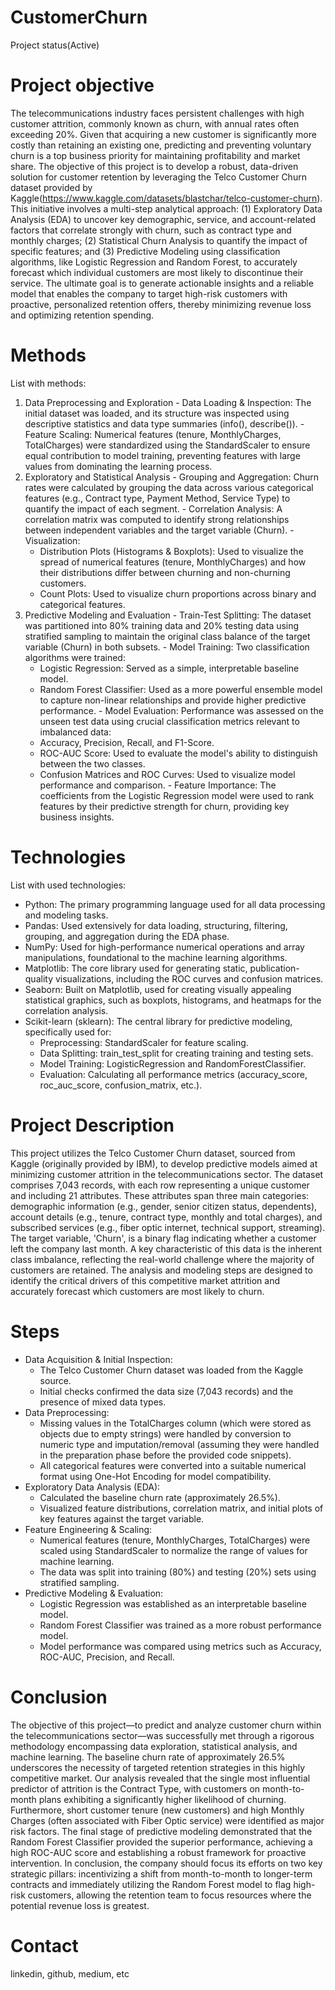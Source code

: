# CustomerChurn
  Project status(Active)

# Project objective
  The telecommunications industry faces persistent challenges with high customer attrition, commonly known as churn, with annual rates often exceeding 20%. Given that acquiring a new customer is significantly more costly than retaining an existing one, predicting and preventing voluntary churn is a top business priority for maintaining profitability and market share. The objective of this project is to develop a robust, data-driven solution for customer retention by leveraging the Telco Customer Churn dataset provided by Kaggle(https://www.kaggle.com/datasets/blastchar/telco-customer-churn). This initiative involves a multi-step analytical approach: (1) Exploratory Data Analysis (EDA) to uncover key demographic, service, and account-related factors that correlate strongly with churn, such as contract type and monthly charges; (2) Statistical Churn Analysis to quantify the impact of specific features; and (3) Predictive Modeling using classification algorithms, like Logistic Regression and Random Forest, to accurately forecast which individual customers are most likely to discontinue their service. The ultimate goal is to generate actionable insights and a reliable model that enables the company to target high-risk customers with proactive, personalized retention offers, thereby minimizing revenue loss and optimizing retention spending.

# Methods
  List with methods:
  1. Data Preprocessing and Exploration
    - Data Loading & Inspection: The initial dataset was loaded, and its structure was inspected using descriptive statistics and data type summaries (info(), describe()).
    - Feature Scaling: Numerical features (tenure, MonthlyCharges, TotalCharges) were standardized using the StandardScaler to ensure equal contribution to model training, preventing features with large values from dominating the learning process.
  2. Exploratory and Statistical Analysis
    - Grouping and Aggregation: Churn rates were calculated by grouping the data across various categorical features (e.g., Contract type, Payment Method, Service Type) to quantify the impact of each segment.
    - Correlation Analysis: A correlation matrix was computed to identify strong relationships between independent variables and the target variable (Churn).
    - Visualization:
      - Distribution Plots (Histograms & Boxplots): Used to visualize the spread of numerical features (tenure, MonthlyCharges) and how their distributions differ between churning and non-churning customers.
      - Count Plots: Used to visualize churn proportions across binary and categorical features.
  3. Predictive Modeling and Evaluation
    - Train-Test Splitting: The dataset was partitioned into 80% training data and 20% testing data using stratified sampling to maintain the original class balance of the target variable (Churn) in both subsets.
    - Model Training: Two classification algorithms were trained:
      - Logistic Regression: Served as a simple, interpretable baseline model.
      - Random Forest Classifier: Used as a more powerful ensemble model to capture non-linear relationships and provide higher predictive performance.
    - Model Evaluation: Performance was assessed on the unseen test data using crucial classification metrics relevant to imbalanced data:
      - Accuracy, Precision, Recall, and F1-Score.
      - ROC-AUC Score: Used to evaluate the model's ability to distinguish between the two classes.
      - Confusion Matrices and ROC Curves: Used to visualize model performance and comparison.
    - Feature Importance: The coefficients from the Logistic Regression model were used to rank features by their predictive strength for churn, providing key business insights.

# Technologies 
  List with used technologies:
  - Python: The primary programming language used for all data processing and modeling tasks.
  - Pandas: Used extensively for data loading, structuring, filtering, grouping, and aggregation during the EDA phase.
  - NumPy: Used for high-performance numerical operations and array manipulations, foundational to the machine learning algorithms.
  - Matplotlib: The core library used for generating static, publication-quality visualizations, including the ROC curves and confusion matrices.
  - Seaborn: Built on Matplotlib, used for creating visually appealing statistical graphics, such as boxplots, histograms, and heatmaps for the correlation analysis.
  - Scikit-learn (sklearn): The central library for predictive modeling, specifically used for:
    - Preprocessing: StandardScaler for feature scaling.
    - Data Splitting: train_test_split for creating training and testing sets.
    - Model Training: LogisticRegression and RandomForestClassifier.
    - Evaluation: Calculating all performance metrics (accuracy_score, roc_auc_score, confusion_matrix, etc.).

# Project Description
  This project utilizes the Telco Customer Churn dataset, sourced from Kaggle (originally provided by IBM), to develop predictive models aimed at minimizing customer attrition in the telecommunications sector. The dataset comprises 7,043 records, with each row representing a unique customer and including 21 attributes. These attributes span three main categories: demographic information (e.g., gender, senior citizen status, dependents), account details (e.g., tenure, contract type, monthly and total charges), and subscribed services (e.g., fiber optic internet, technical support, streaming). The target variable, 'Churn', is a binary flag indicating whether a customer left the company last month. A key characteristic of this data is the inherent class imbalance, reflecting the real-world challenge where the majority of customers are retained. The analysis and modeling steps are designed to identify the critical drivers of this competitive market attrition and accurately forecast which customers are most likely to churn.

# Steps
  - Data Acquisition & Initial Inspection:
    - The Telco Customer Churn dataset was loaded from the Kaggle source.
    - Initial checks confirmed the data size (7,043 records) and the presence of mixed data types.
  - Data Preprocessing:
    - Missing values in the TotalCharges column (which were stored as objects due to empty strings) were handled by conversion to numeric type and imputation/removal (assuming they were handled in the preparation phase before the provided code snippets).
    - All categorical features were converted into a suitable numerical format using One-Hot Encoding for model compatibility.
  - Exploratory Data Analysis (EDA):
    - Calculated the baseline churn rate (approximately 26.5%).
    - Visualized feature distributions, correlation matrix, and initial plots of key features against the target variable.
  - Feature Engineering & Scaling:
    - Numerical features (tenure, MonthlyCharges, TotalCharges) were scaled using StandardScaler to normalize the range of values for machine learning.
    - The data was split into training (80%) and testing (20%) sets using stratified sampling.
  - Predictive Modeling & Evaluation:
    - Logistic Regression was established as an interpretable baseline model.
    - Random Forest Classifier was trained as a more robust performance model.
    - Model performance was compared using metrics such as Accuracy, ROC-AUC, Precision, and Recall.

# Conclusion
  The objective of this project—to predict and analyze customer churn within the telecommunications sector—was successfully met through a rigorous methodology encompassing data exploration, statistical analysis, and machine learning. The baseline churn rate of approximately 26.5% underscores the necessity of targeted retention strategies in this highly competitive market. Our analysis revealed that the single most influential predictor of attrition is the Contract Type, with customers on month-to-month plans exhibiting a significantly higher likelihood of churning. Furthermore, short customer tenure (new customers) and high Monthly Charges (often associated with Fiber Optic service) were identified as major risk factors. The final stage of predictive modeling demonstrated that the Random Forest Classifier provided the superior performance, achieving a high ROC-AUC score and establishing a robust framework for proactive intervention. In conclusion, the company should focus its efforts on two key strategic pillars: incentivizing a shift from month-to-month to longer-term contracts and immediately utilizing the Random Forest model to flag high-risk customers, allowing the retention team to focus resources where the potential revenue loss is greatest.
  
# Contact
  linkedin, github, medium, etc 